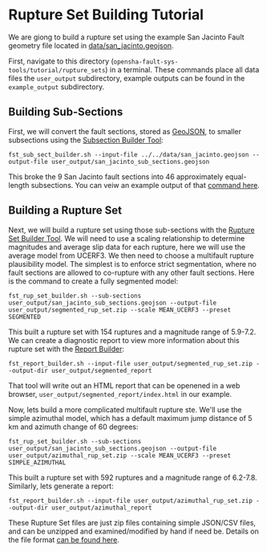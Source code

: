 # Rupture Set Building Tutorial

We are giong to build a rupture set using the example San Jacinto Fault geometry file located in [data/san_jacinto.geojson](../../data/san_jacinto.geojson).

First, navigate to this directory (`opensha-fault-sys-tools/tutorial/rupture_sets`) in a terminal. These commands place all data files the `user_output` subdirectory, example outputs can be found in the `example_output` subdirectory.

## Building Sub-Sections

First, we will convert the fault sections, stored as [GeoJSON](https://opensha.org/Geospatial-File-Formats), to smaller subsections using the [Subsection Builder Tool](../../doc/sub_sect_builder.md):

```
fst_sub_sect_builder.sh --input-file ../../data/san_jacinto.geojson --output-file user_output/san_jacinto_sub_sections.geojson
```

This broke the 9 San Jacinto fault sections into 46 approximately equal-length subsections. You can veiw an example output of that [command here](example_output/san_jacinto_sub_sections.geojson).

## Building a Rupture Set

Next, we will build a rupture set using those sub-sections with the [Rupture Set Builder Tool](../../doc/rup_set_builder.md). We will need to use a scaling relationship to determine magnitudes and average slip data for each rupture, here we will use the average model from UCERF3. We then need to choose a multifault rupture plausibility model. The simplest is to enforce strict segmentation, where no fault sections are allowed to co-rupture with any other fault sections. Here is the command to create a fully segmented model:

```
fst_rup_set_builder.sh --sub-sections user_output/san_jacinto_sub_sections.geojson --output-file user_output/segmented_rup_set.zip --scale MEAN_UCERF3 --preset SEGMENTED
```

This built a rupture set with 154 ruptures and a magnitude range of 5.9-7.2. We can create a diagnostic report to view more information about this rupture set with the [Report Builder](../../doc/report_builder.md):

```
fst_report_builder.sh --input-file user_output/segmented_rup_set.zip --output-dir user_output/segmented_report
```

That tool will write out an HTML report that can be openened in a web browser, `user_output/segmented_report/index.html` in our example.

Now, lets build a more complicated multifault rupture ste. We'll use the simple azimuthal model, which has a default maximum jump distance of 5 km and azimuth change of 60 degrees:

```
fst_rup_set_builder.sh --sub-sections user_output/san_jacinto_sub_sections.geojson --output-file user_output/azimuthal_rup_set.zip --scale MEAN_UCERF3 --preset SIMPLE_AZIMUTHAL
```

This built a rupture set with 592 ruptures and a magnitude range of 6.2-7.8. Similarly, lets generate a report:

```
fst_report_builder.sh --input-file user_output/azimuthal_rup_set.zip --output-dir user_output/azimuthal_report
```

These Rupture Set files are just zip files containing simple JSON/CSV files, and can be unzipped and examined/modified by hand if need be. Details on the file format [can be found here](https://opensha.org/Modular-Fault-System-Solution).

